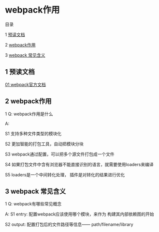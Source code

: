 ﻿# webpack作用

目录

1 [预读文档](#1)

2 [webpack作用](#2)

3 [webpack 常见含义](#3)


## <span id="1"> 1 预读文档 </span>

[01 webpack官方文档](https://www.webpackjs.com/concepts/)


## <span id="2"> 2 webpack作用 </span>

1 Q: webpack作用是什么

A:

S1 支持多种文件类型的模块化

S2 更加智能的打包工具，自动把模块分块

S3 webpack通过配置，可以把多个源文件打包成一个文件

S4 如果打包文件中含有浏览器不能直接识别的语言，就需要使用loaders来编译

S5 loaders是一个中间转化处理， 插件是对转化的结果进行优化


## <span id="3"> 3 webpack 常见含义 </span>

1 Q: webpack有哪些常见概念

A:
S1 entry: 配置webpack应该使用哪个模块，来作为 构建其内部依赖图的开始

S2 output: 配置打包后的文件路径等信息—— path/filename/library
